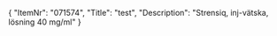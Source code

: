 {
  "ItemNr": "071574",
  "Title": "test",
  "Description": "Strensiq, inj-vätska, lösning 40 mg/ml"
}